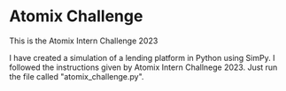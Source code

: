 # Atomix Challenge
This is the Atomix Intern Challenge 2023

I have created a simulation of a lending platform in Python using SimPy. I followed the instructions given by Atomix Intern Challnege 2023. 
Just run the file called "atomix_challenge.py". 

